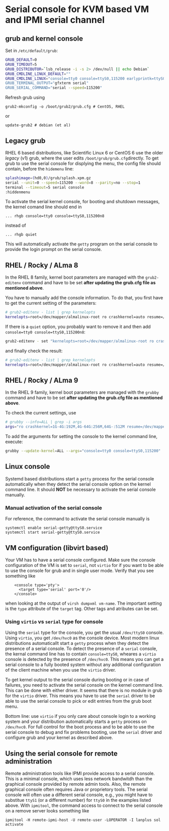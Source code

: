 # Serial console for KVM based VM and IPMI serial channel

## grub and kernel console

Set in `/etc/default/grub`:

```sh
GRUB_DEFAULT=0
GRUB_TIMEOUT=5
GRUB_DISTRIBUTOR=`lsb_release -i -s 2> /dev/null || echo Debian`
GRUB_CMDLINE_LINUX_DEFAULT=""
GRUB_CMDLINE_LINUX="console=tty0 console=ttyS0,115200 earlyprintk=ttyS0,115200 >
GRUB_TERMINAL_OUTPUT="gfxterm serial"
GRUB_SERIAL_COMMAND="serial --speed=115200"
```

Refresh grub using

```
grub2-mkconfig -o /boot/grub2/grub.cfg # CentOS, RHEL
```

or

```
update-grub2 # debian (et al)
```

## Legacy grub

RHEL 6 based distributions, like Scientific Linux 6 or CentOS 6 use the older _legacy_ (v1) grub, where the user edits `/boot/grub/grub.cfg`directly. To get grub to use the serial console for displying the menu, the config file should contain, before the `hidemenu` line:

```sh
splashimage=(hd0,0)/grub/splash.xpm.gz
serial --unit=0 --speed=115200 --word=8 --parity=no --stop=1
terminal --timeout=5 serial console
:hiddenmenu
```

To activate the serial kernel console, for booting and shutdown messages, the kernel comand line should end in

```
... rhgb console=tty0 console=ttyS0,115200n8
```

instead of

```
... rhgb quiet
```

This will automatically activate the `getty` program on the serial console to provide the login prompt on the serial console.

## RHEL / Rocky / ALma 8

In the RHEL 8 family, kernel boot parameters are managed with the `grub2-editenv` command and have to be set **after updating the grub.cfg file as mentioned above**.

You have to manually add the console information. To do that, you first have to get the current setting of the parameters:

```sh
# grub2-editenv - list | grep kernelopts
kernelopts=root=/dev/mapper/almalinux-root ro crashkernel=auto resume=/dev/mapper/almalinux-swap rd.lvm.lv=almalinux/root rd.lvm.lv=almalinux/swap rhgb quiet
```

If there is a `quiet` option, you probably want to remove it and then add `console=tty0 console=ttyS0,115200n8`:

```sh
grub2-editenv - set "kernelopts=root=/dev/mapper/almalinux-root ro crashkernel=auto resume=/dev/mapper/almalinux-swap rd.lvm.lv=almalinux/root rd.lvm.lv=almalinux/swap rhgb console=tty0 console=ttyS0,115200n8"
```

and finally check the result:

```sh
# grub2-editenv - list | grep kernelopts
kernelopts=root=/dev/mapper/almalinux-root ro crashkernel=auto resume=/dev/mapper/almalinux-swap rd.lvm.lv=almalinux/root rd.lvm.lv=almalinux/swap rhgb console=tty0 console=ttyS0,115200n8
```

## RHEL / Rocky / ALma 9

In the RHEL 9 family, kernel boot parameters are managed with the `grubby` command and have to be set **after updating the grub.cfg file as mentioned above**.

To check the current settings, use

```sh
# grubby --info=ALL | grep -i args
args="ro crashkernel=1G-4G:192M,4G-64G:256M,64G-:512M resume=/dev/mapper/almalinux-swap rd.lvm.lv=almalinux/root rd.lvm.lv=almalinux/swap"
```

To add the arguments for setting the console to the kernel command line, execute:

```sh
grubby --update-kernel=ALL --args="console=tty0 console=ttyS0,115200"
```

## Linux console

Systemd based distributions start a `getty` process for the serial console automatically when they detect the serial console option on the kernel command line. It should **NOT** be necessary to activate the serial console manually.

### Manual activation of the serial console

For reference, the command to activate the serial console manually is

```
systemctl enable serial-getty@ttyS0.service
systemctl start serial-getty@ttyS0.service
```

## VM configuration (libvirt based)

Your VM has to have a serial console configured. Make sure the console configuration of the VM is set to `serial`, not `virtio` for if you want to be able to use the console for grub and in single user mode. Verify that you see something like

```
    <console type='pty'>
      <target type='serial' port='0'/>
    </console>
```

when looking at the output of `virsh dumpxml vm-name`. The important setting is the `type` attribute of the `target` tag. Other tags and atributes can be set.

### Using `virtio` vs `serial` type for console

Using the `serial` type for the console, you get the usual `/dev/ttyS0` console. Using `virtio`, you get `/dev/hvc0` as the console device. Most modern linux distributions automaticallt start a `getty` process when they detect the presence of a serial console. To detect the presence of a `serial` console, the kernal command line has to contain `console=ttyS0`, wheares a `virtio` console is detected by the presence of `/dev/hvc0`. This means you can get a serial console to a fully booted system without any additional configuration of the client machine when you use the `virtio` driver.

To get kernel output to the serial console during booting or in case of failures, you need to activate the serial console on the kernel command line. This can be done with either driver. It seems that there is no module in grub for the `virtio` driver. This means you have to use the `serial` driver to be able to use the serial console to pick or edit entries from the grub boot menu.

Bottom line: use `virtio` if you only care about console login to a working system and your distribution automatically starts a `getty` process on `/dev/hvc0`. For full control for the boot process and to be able to use the serial console to debug and fix problems booting, use the `serial` driver and configure grub and your kernel as described above.

## Using the serial console for remote administration

Remote administration tools like IPMI provide access to a serial console. This is a minimal console, which uses less network bandwitdh than the graphical console provided by remote admin tools. Also, the remote graphical console often requires Java or proprietory tools. The serial console will often use a different serial console, e.g., you might have to substitue `ttyS1` (or a different number) for `ttyS0` in the examples listed above. With `ipmitool`, the command access to connect to the serial console on a remove server looks something like

```
ipmitool -H remote-ipmi-host -U remote-user -LOPERATOR -I lanplus sol activate
```
